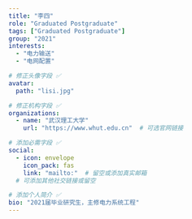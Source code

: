```yaml
---
title: "李四"
role: "Graduated Postgraduate"
tags: ["Graduated Postgraduate"]
group: "2021"
interests:
  - "电力输送"
  - "电网配置"

# 修正头像字段 ✅
avatar:
  path: "lisi.jpg"  

# 修正机构字段 ✅
organizations:
  - name: "武汉理工大学"
    url: "https://www.whut.edu.cn"  # 可选官网链接

# 添加必需字段 ✅
social:
  - icon: envelope
    icon_pack: fas
    link: "mailto:"  # 留空或添加真实邮箱
  # 可添加其他社交链接或留空

# 添加个人简介 ✅
bio: "2021届毕业研究生，主修电力系统工程"
---
```

